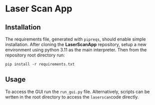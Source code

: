 # Laser Scan App
## Installation
The requirements file, generated with `pipreqs`, should enable simple installation. After cloning the **LaserScanApp** repository, setup a new environment using python 3.11 as the main interpreter. Then from the repository root directory run:

```
pip install -r requirements.txt
```

## Usage
To access the GUI run the `run_gui.py` file. Alternatively, scripts can be wrtten in the root directory to access the `laserscan`code directly.
